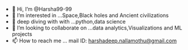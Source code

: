 - 👋 Hi, I’m @Harsha99-99
- 👀 I’m interested in ...Space,Black holes and Ancient civilizations
- 🌱 deep diving with with ...python,data science
- 💞️ I’m looking to collaborate on ...data analytics,Visualizations and ML projects
- 📫 How to reach me ... mail ID: harshadeep.nallamothu@gmail.com

<!---
Harsha99-99/Harsha99-99 is a ✨ special ✨ repository because its `README.md` (this file) appears on your GitHub profile.
You can click the Preview link to take a look at your changes.
--->

